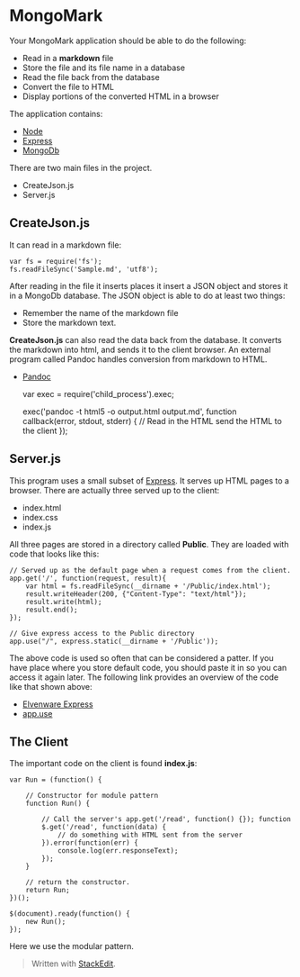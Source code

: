 
MongoMark
=========

Your MongoMark application should be able to do the following:

- Read in a **markdown** file
- Store the file and its file name in a database
- Read the file back from the database
- Convert the file to HTML
- Display portions of the converted HTML in a browser

The application contains:

- [Node](http://nodejs.org/)
- [Express](http://expressjs.com/guide.html)
- [MongoDb](http://www.mongodb.org/)

There are two main files in the project.

- CreateJson.js
- Server.js

CreateJson.js
-------------

It can read in a markdown file:

    var fs = require('fs');
    fs.readFileSync('Sample.md', 'utf8');

After reading in the file it inserts places it insert a JSON object and stores it in a MongoDb database. The JSON object is able to do at least two things:

- Remember the name of the markdown file
- Store the markdown text.

**CreateJson.js** can also read the data back from the database. It converts the markdown into html, and sends it to the client browser. An external program called Pandoc handles conversion from markdown to HTML.

- [Pandoc](http://johnmacfarlane.net/pandoc/)

    var exec = require('child_process').exec;
    
    exec('pandoc -t html5 -o output.html output.md', function callback(error, stdout, stderr) { 
       // Read in the HTML send the HTML to the client
    });
    
Server.js
---------

This program uses a small subset of [Express](http://expressjs.com/guide.html). It serves up HTML pages to a browser. There are actually three served up to the client:

- index.html
- index.css
- index.js

All three pages are stored in a directory called **Public**. They are loaded with code that looks like this:

    // Served up as the default page when a request comes from the client.
    app.get('/', function(request, result){
      	var html = fs.readFileSync(__dirname + '/Public/index.html');
    	result.writeHeader(200, {"Content-Type": "text/html"});   
    	result.write(html);
    	result.end();
    });
    
    // Give express access to the Public directory
    app.use("/", express.static(__dirname + '/Public'));

The above code is used so often that can be considered a patter. If you have place where you store default code, you should paste it in so you can access it again later. The following link provides an overview of the code like that shown above:

- [Elvenware Express](http://www.elvenware.com/charlie/development/web/JavaScript/NodeJs.html#using-express)
- [app.use](http://www.elvenware.com/charlie/development/web/JavaScript/NodeJs.html#using-a-directory-with-app.use)

The Client
----------

The important code on the client is found **index.js**:

    var Run = (function() {
    
        // Constructor for module pattern
	    function Run() {
	
    	    // Call the server's app.get('/read', function() {}); function
    		$.get('/read', function(data) {
    		    // do something with HTML sent from the server
    		}).error(function(err) {
    			console.log(err.responseText);
    		});
		}

		// return the constructor.
		return Run;
	})();

	$(document).ready(function() {
		new Run();	
	});

Here we use the modular pattern.

> Written with [StackEdit](https://stackedit.io/).
